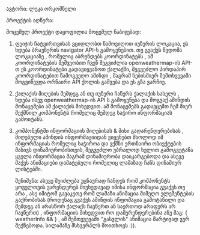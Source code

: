 ავტორი: ლუკა ორკოშნელი

პროექტის აღწერა:

მოცემულ პროექტი დაყოფილია მოცემულ ნაბიჯებად:

1. ფეიჯის ჩატვირთვისას ვციდლობთ წამოვიღოთ იუზერის ლოკაცია, ეს ხდება ბრაუზერის navigator API-ს გამოყენებით.
   თუ გვაქვს წვდომა ლოკაციაზე , რომელიც აბრუნდებს კოორდინატებს , ამ კოორდინატების მეშვეობით ჩვენ შეგვიძლია
   openweathermap-ის API-თ ეს კოორდინატები გადავიყვანოთ ქალაქში, შეგვეძლო პირდაპირ კოორდინატებით წამოგვეღო
   ამინდი , მაგრამ ნებისმიერ შემთხვევაში მოგვიწევდა ორნაირი API ქოლის გაშვება და ეს გზა ვარჩიე. 

2. ქალაქის მიღების შემდეგ ან თუ იუზერი ჩაწერს ქალაქის სახელს , ხდება ისევ openweathermap-ის API ს გამოყენება და 
   მოგვაქ ამინდის მონაცემები ამ ქალაქის მიხედვით. ამ მონაცემებს გადავცემთ ჩემ მიერ შექმნილ კომპონენტს რომელიც შემდეგ 
   საჭირო ინფორმაციას გამოიტანს. 

3. კომპონენტში ინფორმაციის მიღებისას & მისი გადარენდერებისას , მიღებული ამინდის ინფორმაციიდან ვიყენებთ მხოლოდ იმ 
   ინფორმაციას რომელიც საჭიროა და ვქმნი ერთნაირი ობიექტების მასივს დინამიურობისთვის, შეგვეძლო უბრალოდ ხელით
   გამოგვეტანა ყველა ინფორმაცია მაგრამ დინამიურობა დაიკარგებოდა და ასევე მაქვს ანიმაციები დამატებული რომელიც
   ლამაზად ჩანს დინამიურ ლისტებში. 

   შენიშვნა: ასევე შეიძლება უცნაურად ჩანდეს რომ <WeatherInfo> კომპონენტს ყოველთვის ვარენდერებ მიუხედავად იმისა
   ინფორმაცია გვაქვს თუ არა , ასე იმიტომ გავაკეთე რომ ლამაზი ანიმაცია მიმეღო ელემენტების გაქრობისას (როდესაც გვაქვს 
   ამინდის ინფომაცია გამოტანილი და შემდეგ ან არასწორ ქალაქს ჩავწერთ ან საერთოდ არაფერს არ ჩავწერთ) , ინფორმაციის
   მიხედვით რო დამერენდერებინა ანუ მაგ: { weatherInfo && <WeatherInfo> } , ამ შემთევევაში "გასვლის" ანიმაცია მარტივად
   ვერ მექნებოდა. სილამაზე მსხვერპლს მოითხოვს :)).